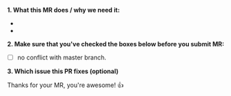 **1. What this MR does / why we need it:**

-
-

**2. Make sure that you've checked the boxes below before you submit MR:**

- [ ] no conflict with master branch.

**3. Which issue this PR fixes (optional)**


Thanks for your MR, you're awesome! :+1: